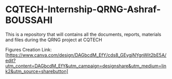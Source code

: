 # CQTECH-Internship-QRNG-Ashraf-BOUSSAHI
This is a repository that will contains all the documents, reports, materials and files during the QRNG project at CQTECH

Figures Creation Link: [https://www.canva.com/design/DAGbcdM_EfY/cds8_GEygjNYgnWit2bE5A/edit?utm_content=DAGbcdM_EfY&utm_campaign=designshare&utm_medium=link2&utm_source=sharebutton]
